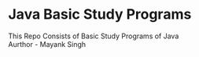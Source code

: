 # Java Basic Study Programs
This Repo Consists of Basic Study Programs of Java
<br>
Aurthor - Mayank Singh
